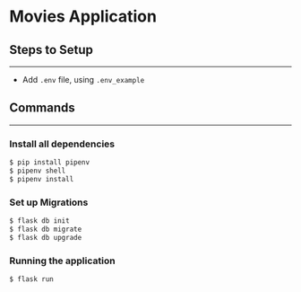 # Movies Application


## Steps to Setup
---
* Add ```.env``` file, using ```.env_example```
## Commands
--------------
### Install all dependencies
```sh
$ pip install pipenv
$ pipenv shell
$ pipenv install
```

### Set up Migrations
```sh
$ flask db init
$ flask db migrate
$ flask db upgrade
```
### Running the application

```sh
$ flask run
```